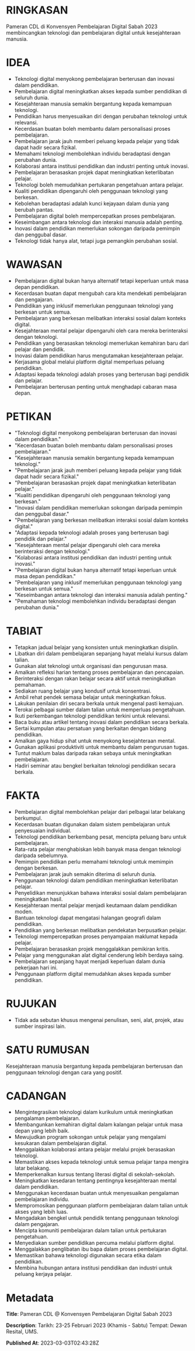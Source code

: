 # RINGKASAN
Pameran CDL di Konvensyen Pembelajaran Digital Sabah 2023 membincangkan teknologi dan pembelajaran digital untuk kesejahteraan manusia.

# IDEA
- Teknologi digital menyokong pembelajaran berterusan dan inovasi dalam pendidikan.
- Pembelajaran digital meningkatkan akses kepada sumber pendidikan di seluruh dunia.
- Kesejahteraan manusia semakin bergantung kepada kemampuan teknologi.
- Pendidikan harus menyesuaikan diri dengan perubahan teknologi untuk relevansi.
- Kecerdasan buatan boleh membantu dalam personalisasi proses pembelajaran.
- Pembelajaran jarak jauh memberi peluang kepada pelajar yang tidak dapat hadir secara fizikal.
- Memahami teknologi membolehkan individu beradaptasi dengan perubahan dunia.
- Kolaborasi antara institusi pendidikan dan industri penting untuk inovasi.
- Pembelajaran berasaskan projek dapat meningkatkan keterlibatan pelajar.
- Teknologi boleh memudahkan pertukaran pengetahuan antara pelajar.
- Kualiti pendidikan dipengaruhi oleh penggunaan teknologi yang berkesan.
- Kebolehan beradaptasi adalah kunci kejayaan dalam dunia yang berubah pantas.
- Pembelajaran digital boleh mempercepatkan proses pembelajaran.
- Keseimbangan antara teknologi dan interaksi manusia adalah penting.
- Inovasi dalam pendidikan memerlukan sokongan daripada pemimpin dan penggubal dasar.
- Teknologi tidak hanya alat, tetapi juga pemangkin perubahan sosial.

# WAWASAN
- Pembelajaran digital bukan hanya alternatif tetapi keperluan untuk masa depan pendidikan.
- Kecerdasan buatan dapat mengubah cara kita mendekati pembelajaran dan pengajaran.
- Pendidikan yang inklusif memerlukan penggunaan teknologi yang berkesan untuk semua.
- Pembelajaran yang berkesan melibatkan interaksi sosial dalam konteks digital.
- Kesejahteraan mental pelajar dipengaruhi oleh cara mereka berinteraksi dengan teknologi.
- Pendidikan yang berasaskan teknologi memerlukan kemahiran baru dari pelajar dan pendidik.
- Inovasi dalam pendidikan harus mengutamakan kesejahteraan pelajar.
- Kerjasama global melalui platform digital memperluas peluang pendidikan.
- Adaptasi kepada teknologi adalah proses yang berterusan bagi pendidik dan pelajar.
- Pembelajaran berterusan penting untuk menghadapi cabaran masa depan.

# PETIKAN
- "Teknologi digital menyokong pembelajaran berterusan dan inovasi dalam pendidikan."
- "Kecerdasan buatan boleh membantu dalam personalisasi proses pembelajaran."
- "Kesejahteraan manusia semakin bergantung kepada kemampuan teknologi."
- "Pembelajaran jarak jauh memberi peluang kepada pelajar yang tidak dapat hadir secara fizikal."
- "Pembelajaran berasaskan projek dapat meningkatkan keterlibatan pelajar."
- "Kualiti pendidikan dipengaruhi oleh penggunaan teknologi yang berkesan."
- "Inovasi dalam pendidikan memerlukan sokongan daripada pemimpin dan penggubal dasar."
- "Pembelajaran yang berkesan melibatkan interaksi sosial dalam konteks digital."
- "Adaptasi kepada teknologi adalah proses yang berterusan bagi pendidik dan pelajar."
- "Kesejahteraan mental pelajar dipengaruhi oleh cara mereka berinteraksi dengan teknologi."
- "Kolaborasi antara institusi pendidikan dan industri penting untuk inovasi."
- "Pembelajaran digital bukan hanya alternatif tetapi keperluan untuk masa depan pendidikan."
- "Pembelajaran yang inklusif memerlukan penggunaan teknologi yang berkesan untuk semua."
- "Keseimbangan antara teknologi dan interaksi manusia adalah penting."
- "Pemahaman teknologi membolehkan individu beradaptasi dengan perubahan dunia."

# TABIAT
- Tetapkan jadual belajar yang konsisten untuk meningkatkan disiplin.
- Libatkan diri dalam pembelajaran sepanjang hayat melalui kursus dalam talian.
- Gunakan alat teknologi untuk organisasi dan pengurusan masa.
- Amalkan refleksi harian tentang proses pembelajaran dan pencapaian.
- Berinteraksi dengan rakan belajar secara aktif untuk meningkatkan pemahaman.
- Sediakan ruang belajar yang kondusif untuk konsentrasi.
- Ambil rehat pendek semasa belajar untuk meningkatkan fokus.
- Lakukan penilaian diri secara berkala untuk mengenal pasti kemajuan.
- Terokai pelbagai sumber dalam talian untuk memperluas pengetahuan.
- Ikuti perkembangan teknologi pendidikan terkini untuk relevansi.
- Baca buku atau artikel tentang inovasi dalam pendidikan secara berkala.
- Sertai kumpulan atau persatuan yang berkaitan dengan bidang pendidikan.
- Amalkan gaya hidup sihat untuk menyokong kesejahteraan mental.
- Gunakan aplikasi produktiviti untuk membantu dalam pengurusan tugas.
- Tuntut maklum balas daripada rakan sebaya untuk meningkatkan pembelajaran.
- Hadiri seminar atau bengkel berkaitan teknologi pendidikan secara berkala.

# FAKTA
- Pembelajaran digital membolehkan pelajar dari pelbagai latar belakang berkumpul.
- Kecerdasan buatan digunakan dalam sistem pembelajaran untuk penyesuaian individual.
- Teknologi pendidikan berkembang pesat, mencipta peluang baru untuk pembelajaran.
- Rata-rata pelajar menghabiskan lebih banyak masa dengan teknologi daripada sebelumnya.
- Pemimpin pendidikan perlu memahami teknologi untuk memimpin dengan berkesan.
- Pembelajaran jarak jauh semakin diterima di seluruh dunia.
- Penggunaan teknologi dalam pendidikan meningkatkan keterlibatan pelajar.
- Penyelidikan menunjukkan bahawa interaksi sosial dalam pembelajaran meningkatkan hasil.
- Kesejahteraan mental pelajar menjadi keutamaan dalam pendidikan moden.
- Bantuan teknologi dapat mengatasi halangan geografi dalam pendidikan.
- Pendidikan yang berkesan melibatkan pendekatan berpusatkan pelajar.
- Teknologi mempercepatkan proses penyampaian maklumat kepada pelajar.
- Pembelajaran berasaskan projek menggalakkan pemikiran kritis.
- Pelajar yang menggunakan alat digital cenderung lebih berdaya saing.
- Pembelajaran sepanjang hayat menjadi keperluan dalam dunia pekerjaan hari ini.
- Penggunaan platform digital memudahkan akses kepada sumber pendidikan.

# RUJUKAN
- Tidak ada sebutan khusus mengenai penulisan, seni, alat, projek, atau sumber inspirasi lain.

# SATU RUMUSAN
Kesejahteraan manusia bergantung kepada pembelajaran berterusan dan penggunaan teknologi dengan cara yang positif.

# CADANGAN
- Mengintegrasikan teknologi dalam kurikulum untuk meningkatkan pengalaman pembelajaran.
- Membangunkan kemahiran digital dalam kalangan pelajar untuk masa depan yang lebih baik.
- Mewujudkan program sokongan untuk pelajar yang mengalami kesukaran dalam pembelajaran digital.
- Menggalakkan kolaborasi antara pelajar melalui projek berasaskan teknologi.
- Memastikan akses kepada teknologi untuk semua pelajar tanpa mengira latar belakang. 
- Memperkenalkan kursus tentang literasi digital di sekolah-sekolah.
- Meningkatkan kesedaran tentang pentingnya kesejahteraan mental dalam pendidikan.
- Menggunakan kecerdasan buatan untuk menyesuaikan pengalaman pembelajaran individu.
- Mempromosikan penggunaan platform pembelajaran dalam talian untuk akses yang lebih luas.
- Mengadakan bengkel untuk pendidik tentang penggunaan teknologi dalam pengajaran.
- Mencipta komuniti pembelajaran dalam talian untuk pertukaran pengetahuan.
- Menyediakan sumber pendidikan percuma melalui platform digital.
- Menggalakkan penglibatan ibu bapa dalam proses pembelajaran digital.
- Memastikan bahawa teknologi digunakan secara etika dalam pendidikan.
- Membina hubungan antara institusi pendidikan dan industri untuk peluang kerjaya pelajar.

# Metadata
**Title**: Pameran CDL @ Konvensyen Pembelajaran Digital Sabah 2023

**Description**: Tarikh: 23-25 Februari 2023 (Khamis - Sabtu)
Tempat: Dewan Resital, UMS.

**Published At**: 2023-03-03T02:43:28Z